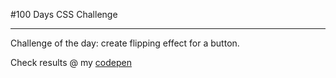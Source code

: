 #100 Days CSS Challenge

---

Challenge of the day: create flipping effect for a button.

Check results @ my [codepen](https://codepen.io/jennifer-ellen-magpantay/pen/dyOKJGO)